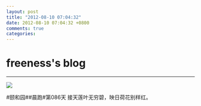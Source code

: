 ```yaml
---
layout: post
title: "2012-08-10 07:04:32"
date: 2012-08-10 07:04:32 +0800
comments: true
categories: 
---
```


# freeness's blog

----------

![](http://okqmqrbgo.bkt.clouddn.com/201208100704321.jpg)

>
\#颐和园\#\#晨跑\#第086天 接天莲叶无穷碧，映日荷花别样红。